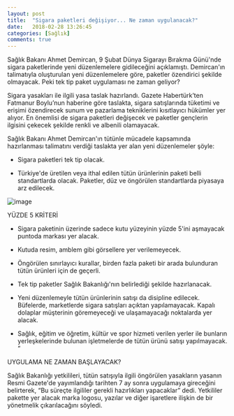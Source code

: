 ```yaml
---
layout: post
title:  "Sigara paketleri değişiyor... Ne zaman uygulanacak?"
date:   2018-02-28 13:26:45
categories: [Sağlık]
comments: true
---
```

Sağlık Bakanı Ahmet Demircan, 9 Şubat Dünya Sigarayı Bırakma Günü'nde sigara paketlerinde yeni düzenlemelere gidileceğini açıklamıştı.
Demircan'ın talimatıyla oluşturulan yeni düzenlemelere göre, paketler özendirici şekilde olmayacak. Peki tek tip paket uygulaması ne zaman
geliyor?


Sigara yasakları ile ilgili yasa taslak hazırlandı. Gazete Habertürk’ten Fatmanur Boylu’nun haberine göre taslakta, sigara satışlarında
tüketimi ve erişimi özendirecek sunum ve pazarlama tekniklerini kısıtlayıcı hükümler yer alıyor. En önemlisi de sigara paketleri 
değişecek ve paketler gençlerin ilgisini çekecek şekilde renkli ve albenili olamayacak.

Sağlık Bakanı Ahmet Demircan'ın tütünle mücadele kapsamında hazırlanması talimatını verdiği taslakta yer alan yeni düzenlemeler şöyle:

* Sigara paketleri tek tip olacak.

* Türkiye'de üretilen veya ithal edilen tütün ürünlerinin paketi belli standartlarda olacak. Paketler, düz ve öngörülen standartlarda
piyasaya arz edilecek.

![image](http://i.milliyet.com.tr/YeniAnaResim/2014/12/12/fft99_mf5077032.Jpeg)

YÜZDE 5 KRİTERİ

* Sigara paketinin üzerinde sadece kutu yüzeyinin yüzde 5'ini aşmayacak puntoda markası yer alacak.

* Kutuda resim, amblem gibi görsellere yer verilemeyecek.

* Öngörülen sınırlayıcı kurallar, birden fazla paketi bir arada bulunduran tütün ürünleri için de geçerli.

* Tek tip paketler Sağlık Bakanlığı'nın belirlediği şekilde hazırlanacak.

* Yeni düzenlemeyle tütün ürünlerinin satışı da disipline edilecek. Büfelerde, marketlerde sigara satışları açıktan yapılamayacak.
Kapalı dolaplar müşterinin göremeyeceği ve ulaşamayacağı noktalarda yer alacak.

* Sağlık, eğitim ve öğretim, kültür ve spor hizmeti verilen yerler ile bunların yerleşkelerinde bulunan işletmelerde de tütün ürünü satışı
yapılmayacak. ”

UYGULAMA NE ZAMAN BAŞLAYACAK?

Sağlık Bakanlığı yetkilileri, tütün satışıyla ilgili öngörülen yasakların yasanın Resmi Gazete'de yayımlandığı tarihten 7 ay sonra
uygulamaya gireceğini belirterek, “Bu süreçte ilgililer gerekli hazırlıkları yapacaklar” dedi. Yetkililer pakette yer alacak marka
logosu, yazılar ve diğer işaretlere ilişkin de bir yönetmelik çıkarılacağını söyledi.

